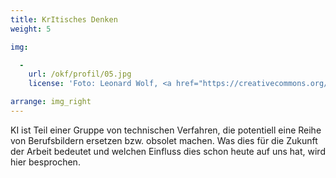 ```yaml
---
title: KrItisches Denken
weight: 5

img:

  -
    url: /okf/profil/05.jpg
    license: 'Foto: Leonard Wolf, <a href="https://creativecommons.org/licenses/by/4.0/">CC BY 4.0</a> edulabs'

arrange: img_right
---
```


KI ist Teil einer Gruppe von technischen Verfahren, die potentiell eine Reihe von Berufsbildern ersetzen bzw. obsolet machen. Was dies für die Zukunft der Arbeit bedeutet und welchen Einfluss dies schon heute auf uns hat, wird hier besprochen.  
